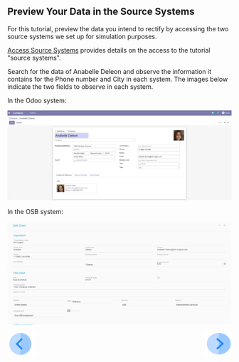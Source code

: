 ## Preview Your Data in the Source Systems

For this tutorial, preview the data you intend to rectify by accessing the two source systems we set up for simulation purposes. 

[Access Source Systems](../00_Setup/00_Access_Source_Systems.md) provides details on the access to the tutorial "source systems".

Search for the data of Anabelle Deleon and observe the information it contains for the Phone number and City in each system. The images below indicate the two fields to observe in each system.

In the Odoo system:

![image](../images/03_11_Auto_Sync_Anabelle_Edit.png)

In the OSB system:

![image](../images/03_02_Auto_Sync_First_OSB.png)



[![Previous](../images/Previous.png)]( 03_01_Rectify_Data_Tutorial.md)[<img align="right" width="60" height="54" src="../images/Next.png">](03_03_Rectify_Login.md)
